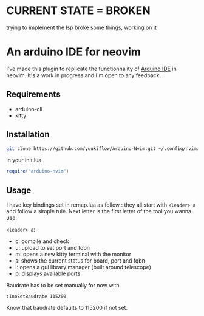 # CURRENT STATE = BROKEN
trying to implement the lsp broke some things, working on it

# An arduino IDE for neovim

I've made this plugin to replicate the functionnality of [Arduino IDE](https://www.arduino.cc/en/Software/ArduinoIDE) in neovim. It's a work in progress and I'm open to any feedback.

## Requirements

- arduino-cli
- kitty

## Installation

```sh
git clone https://github.com/yuukiflow/Arduino-Nvim.git ~/.config/nvim/lua/Arduino-Nvim
```

in your init.lua

```lua
require("arduino-nvim")
```

## Usage

I have key bindings set in remap.lua as follow :
they all start with `<leader> a` and follow a simple rule.
Next letter is the first letter of the tool you wanna use.

`<leader> a`:
- c: compile and check
- u: upload to set port and fqbn
- m: opens a new kitty terminal with the monitor
- s: shows the current status for board, port and fqbn
- l: opens a gui library manager (built around telescope)
- p: displays available ports

Baudrate has to be set manually for now with
```
:InoSetBaudrate 115200
```
Know that baudrate defaults to 115200 if not set.
